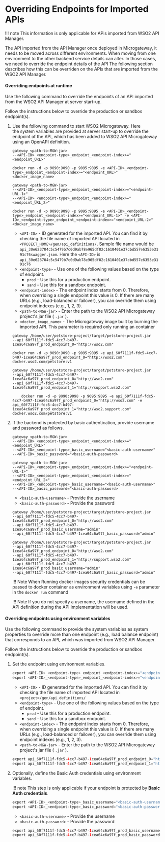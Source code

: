 # Overriding Endpoints for Imported APIs

!!! note
    This information is only applicable for APIs imported from WSO2 API Manager.

The API imported from the API Manager once deployed in Microgateway, it needs to be moved across different environments. When moving from one environment
to the other backend service details can alter. In those cases, we need to override the endpoint details of the API
The following section describes how this can be overriden on the APIs that are imported from the WSO2 API Manager.

#### Overriding endpoints at runtime

Use the following command to override the endpoints of an API imported from the WSO2 API Manager at server start-up.

Follow the instructions below to override the production or sandbox endpoint(s).

1.  Use the following command to start WSO2 Microgateway. Here the system variables are provided at server start-up to override the endpoint of the API, which has been added to WSO2 API Microgateway using an OpenAPI definition.

    ``` text tab="Override single endpoint - binary"
    gateway <path-to-MGW-jar> 
    --<API-ID>_<endpoint-type>_endpoint_<endpoint-index>="<endpoint_URL>"
    ```
    
    ``` text tab="Override single endpoint - docker"
    docker run -d -p 9090:9090 -p 9095:9095 -e <API-ID>_<endpoint-type>_endpoint_<endpoint-index>="<endpoint_URL>" <docker_image_name>
    ```
    
    ``` text tab="Override Multiple endpoints - binary"
    gateway <path-to-MGW-jar> 
    --<API-ID>_<endpoint-type>_endpoint_<endpoint-index>="<endpoint-URL-1>" 
    --<API-ID>_<endpoint-type>_endpoint_<endpoint-index>="<endpoint_URL_2>"
    ```
    
    ``` text tab="Override Multiple endpoints - docker"
    docker run -d -p 9090:9090 -p 9095:9095 -e <API-ID>_<endpoint-type>_endpoint_<endpoint-index>="<endpoint_URL-1>" -e <API-ID>_<endpoint-type>_endpoint_<endpoint-index>="<endpoint_URL-2>" <docker_image_name>
    ```
    
    
    - `<API-ID>` - ID generated for the imported API. You can find it by checking the file name of imported API located in `<PROJECT_HOME>/gen/api_definitions/`. Sample file name would be `api_30e623704c5c5479b7c0d9ab78e965df02c1610401e37cbd557e6353e3191c76swagger.json`. Here the 
    `<API-ID>` is `api_30e623704c5c5479b7c0d9ab78e965df02c1610401e37cbd557e6353e3191c76`
    - `<endpoint-type>` - Use one of the following values based on the type of endpoint.
        - `prod` - Use this for a production endpoint.
        - `sand` - Use this for a sandbox endpoint.
    - `<endpoint-index>` - The endpoint index starts from 0. Therefore, when overriding a single endpoint this value is 0. If there are many URLs (e.g., load-balanced or failover), you can override them using endpoint indexes (e.g., 1, 2, 3).
    - `<path-to-MGW-jar>` - Enter the path to the WSO2 API Microgateway project's jar file ( `.jar` ).
    - `<docker_image_name>` - The Microgateway image built by burning the imported API. This parameter is required only running an container

    ``` text tab="Example 1 - single endpoint - binary"
    gateway /home/user/petstore-project/target/petstore-project.jar  
    --api_60f7111f-fdc5-4cc7-b497-1cea64c6a97f_prod_endpoint_0="http://wso2.com"
    ```
    
    ``` text tab="Example 1 - single endpoint - docker"
    docker run -d -p 9090:9090 -p 9095:9095 -e api_60f7111f-fdc5-4cc7-b497-1cea64c6a97f_prod_endpoint_0="http://wso2.com" docker.wso2.com/petstore:v1
    ```
    
    ``` text tab="Example 2 - multiple endpoints - binary"
    gateway /home/user/petstore-project/target/petstore-project.jar 
    --api_60f7111f-fdc5-4cc7-b497-1cea64c6a97f_prod_endpoint_0="http://wso2.com" 
    --api_60f7111f-fdc5-4cc7-b497-1cea64c6a97f_prod_endpoint_1="http://support.wso2.com"
    ```
    
    ``` text tab="Example 1 - multiple endpoints - docker"
        docker run -d -p 9090:9090 -p 9095:9095 -e api_60f7111f-fdc5-4cc7-b497-1cea64c6a97f_prod_endpoint_0="http://wso2.com" -e api_60f7111f-fdc5-4cc7-b497-1cea64c6a97f_prod_endpoint_1="http://wso2.support.com" docker.wso2.com/petstore:v1
    ```
        

2. If the backend is protected by basic authentication, provide username and password as follows.
    
    ``` text tab="Override single endpoint"
    gateway <path-to-MGW-jar> 
    --<API-ID>_<endpoint-type>_endpoint_<endpoint-index>="<endpoint_URL>" 
    --<API-ID>_<endpoint-type>_basic_username="<basic-auth-username>" 
    --<API-ID>_basic_password="<basic-auth-password>
    ```
    
    ``` text tab="Override Multiple endpoints"
    gateway <path-to-MGW-jar> 
    --<API-ID>_<endpoint-type>_endpoint_<endpoint-index>="<endpoint-URL-1>" 
    --<API-ID>_<endpoint-type>_endpoint_<endpoint-index>="<endpoint_URL_2>" 
    --<API-ID>_<endpoint-type>_basic_username="<basic-auth-username>" 
    --<API-ID>_basic_password="<basic-auth-password>
    ```
   
    - `<basic-auth-username>` - Provide the username                            
    - `<basic-auth-password>` - Provide the password                               
   
    ``` text tab="Example 1 - single endpoint"
    gateway /home/user/petstore-project/target/petstore-project.jar  
    --api_60f7111f-fdc5-4cc7-b497-1cea64c6a97f_prod_endpoint_0="http://wso2.com"
    --api_60f7111f-fdc5-4cc7-b497-1cea64c6a97f_prod_basic_username="admin" 
    --api_60f7111f-fdc5-4cc7-b497-1cea64c6a97f_basic_password="admin"
    ```
    
    ``` text tab="Example 2 - multiple endpoints"
    gateway /home/user/petstore-project/target/petstore-project.jar 
    --api_60f7111f-fdc5-4cc7-b497-1cea64c6a97f_prod_endpoint_0="http://wso2.com" 
    --api_60f7111f-fdc5-4cc7-b497-1cea64c6a97f_prod_endpoint_1="http://support.wso2.com"
    --api_60f7111f-fdc5-4cc7-b497-1cea64c6a97f_prod_basic_username="admin" 
    --api_60f7111f-fdc5-4cc7-b497-1cea64c6a97f_basic_password="admin"
    ```
    
    !!! Note
        When Running docker images security credentials can be passed to docker container as environment variables using `-e` parameter in the `docker run` command
 
    !!! Note
        If you do not specify a username, the username defined in the API definition during the API implementation will be used.

#### Overriding endpoints using environment variables

Use the following command to provide the system variables as system properties to override more than one endpoint (e.g., load balance endpoint) that corresponds to an API, which was imported from WSO2 API Manager.

Follow the instructions below to override the production or sandbox endpoint(s).

1. Set the endpoint using environment variables. 

    ``` java tab="Format"
    export <API-ID>_<endpoint-type>_endpoint_<endpoint-index>="<endpoint-URL>" 
    export <API-ID>_<endpoint-type>_endpoint_<endpoint-index>="<endpoint-URL-2>"
    ```
    
    - `<API-ID>` - ID generated for the imported API. You can find it by checking the file name of imported API located in `<project>/gen/api_definitions/`
    - `<endpoint-type>` - Use one of the following values based on the type of endpoint.
       - `prod` - Use this for a production endpoint.
       - `sand` - Use this for a sandbox endpoint.
    - `<endpoint-index>` - The endpoint index starts from 0. Therefore, when overriding a single endpoint this value is 0. If there are many URLs (e.g., load-balanced or failover), you can override them using endpoint indexes (e.g., 1, 2, 3).
    - `<path-to-MGW-jar>` - Enter the path to the WSO2 API Microgateway project's jar file ( `.jar` ).
    
    ``` java tab="Example"
    export api_60f7111f-fdc5-4cc7-b497-1cea64c6a97f_prod_endpoint_0="http://wso2.com" 
    export api_60f7111f-fdc5-4cc7-b497-1cea64c6a97f_prod_endpoint_1="http://support.wso2.com"
    ```

2. Optionally, define the Basic Auth credentials using environment variables.

    !!! note
        This step is only applicable if your endpoint is protected by **Basic Auth credentials**.
    
    ``` java tab="Format"
    export <API-ID>_<endpoint-type>_basic_username="<basic-auth-username>"
    export <API-ID>_<endpoint-type>_basic_password="<basic-auth-password>"
    ```
    
    - `<basic-auth-username>` - Provide the username                            
    - `<basic-auth-password>` - Provide the password 
    
    ``` java tab="Example"
    export api_60f7111f-fdc5-4cc7-b497-1cea64c6a97f_prod_basic_username="admin"
    export api_60f7111f-fdc5-4cc7-b497-1cea64c6a97f_prod_basic_password="admin"
    ```
